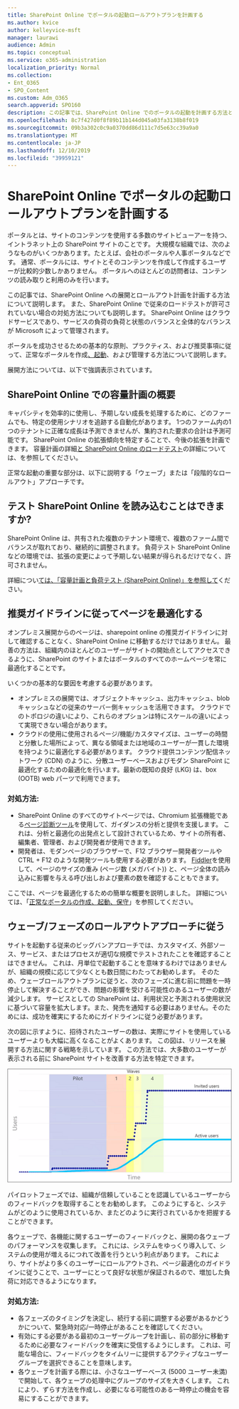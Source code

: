 ```yaml
---
title: SharePoint Online でポータルの起動ロールアウトプランを計画する
ms.author: kvice
author: kelleyvice-msft
manager: laurawi
audience: Admin
ms.topic: conceptual
ms.service: o365-administration
localization_priority: Normal
ms.collection:
- Ent_O365
- SPO_Content
ms.custom: Adm_O365
search.appverid: SPO160
description: この記事では、SharePoint Online でのポータルの起動を計画する方法と、正常に起動するために必要な手順について説明します。
ms.openlocfilehash: 8c7f427d0f8f89b11b144d045a03fa3138b8f019
ms.sourcegitcommit: 09b3a302c0c9a0370dd86d111c7d5e63cc39a9a0
ms.translationtype: MT
ms.contentlocale: ja-JP
ms.lasthandoff: 12/10/2019
ms.locfileid: "39959121"
---
```

# <a name="planning-your-portal-launch-roll-out-plan-in-sharepoint-online"></a>SharePoint Online でポータルの起動ロールアウトプランを計画する

ポータルとは、サイトのコンテンツを使用する多数のサイトビューアーを持つ、イントラネット上の SharePoint サイトのことです。 大規模な組織では、次のようなものがいくつかあります。たとえば、会社のポータルや人事ポータルなどです。 通常、ポータルには、サイトとそのコンテンツを作成して作成するユーザーが比較的少数しかありません。 ポータルへのほとんどの訪問者は、コンテンツの読み取りと利用のみを行います。

この記事では、SharePoint Online への展開とロールアウト計画を計画する方法について説明します。 また、SharePoint Online で従来のロードテストが許可されていない場合の対処方法についても説明します。 SharePoint Online はクラウドサービスであり、サービスの負荷の負荷と状態のバランスと全体的なバランスが Microsoft によって管理されます。

ポータルを成功させるための基本的な原則、プラクティス、および推奨事項に従って、正常なポータルを作成[、起動](https://go.microsoft.com/fwlink/?linkid=2105838)、および管理する方法について説明します。 

展開方法については、以下で強調表示されています。

## <a name="overview-of-capacity-planning-in-sharepoint-online"></a>SharePoint Online での容量計画の概要
キャパシティを効率的に使用し、予期しない成長を処理するために、どのファームでも、特定の使用シナリオを追跡する自動化があります。 1つのファーム内の1つのテナントに正確な成長は予測できませんが、集約された要求の合計は予測可能です。 SharePoint Online の拡張傾向を特定することで、今後の拡張を計画できます。 容量計画の詳細[と SharePoint Online のロードテスト](https://docs.microsoft.com/office365/enterprise/capacity-planning-and-load-testing-sharepoint-online)の詳細については、を参照してください。

正常な起動の重要な部分は、以下に説明する「ウェーブ」または「段階的なロールアウト」アプローチです。 

## <a name="can-i-load-test-sharepoint-online"></a>テスト SharePoint Online を読み込むことはできますか?
SharePoint Online は、共有された複数のテナント環境で、複数のファーム間でバランスが取れており、継続的に調整されます。 負荷テスト SharePoint Online などの環境では、拡張の変更によって予期しない結果が得られるだけでなく、許可されません。 

詳細につい[ては、「容量計画と負荷テスト (SharePoint Online)」を参照して](https://docs.microsoft.com/office365/enterprise/capacity-planning-and-load-testing-sharepoint-online)ください。

## <a name="optimize-pages-by-following-recommended-guidelines"></a>推奨ガイドラインに従ってページを最適化する
オンプレミス展開からのページは、sharepoint online の推奨ガイドラインに対して確認することなく、SharePoint Online に移動するだけではありません。 最善の方法は、組織内のほとんどのユーザーがサイトの開始点としてアクセスできるように、SharePoint のサイトまたはポータルのすべてのホームページを常に最適化することです。

いくつかの基本的な要因を考慮する必要があります。
- オンプレミスの展開では、オブジェクトキャッシュ、出力キャッシュ、blob キャッシュなどの従来のサーバー側キャッシュを活用できます。 クラウドでのトポロジの違いにより、これらのオプションは特にスケールの違いによって実現できない場合があります。
- クラウドの使用に使用されるページ/機能/カスタマイズは、ユーザーの時間と分散した場所によって、異なる領域または地域のユーザーが一貫した環境を持つように最適化する必要があります。 クラウド提供コンテンツ配信ネットワーク (CDN) のように、分散ユーザーベースおよびモダン SharePoint に最適化するための最適化を行います。最新の既知の良好 (LKG) は、box (OOTB) web パーツで利用できます。

### <a name="what-to-do"></a>対処方法:
 - SharePoint Online のすべてのサイトページでは、Chromium 拡張機能である[ページ診断ツール](https://aka.ms/perftool)を使用して、ガイダンスの分析と提供を支援します。 これは、分析と最適化の出発点として設計されているため、サイトの所有者、編集者、管理者、および開発者が使用できます。
 - 開発者は、モダンページのブラウザーで、F12 ブラウザー開発者ツールや CTRL + F12 のような開発ツールも使用する必要があります。 [Fiddler](https://www.telerik.com/download/fiddler)を使用して、ページのサイズの重み (ページ数 (メガバイト)) と、ページ全体の読み込みに影響を与える呼び出しおよび要素の数を確認することもできます。 

ここでは、ページを最適化するための簡単な概要を説明しました。  詳細については、「[正常なポータルの作成、起動、保守](https://go.microsoft.com/fwlink/?linkid=2105838)」を参照してください。

## <a name="follow-a-wave--phased-roll-out-approach"></a>ウェーブ/フェーズのロールアウトアプローチに従う
サイトを起動する従来のビッグバンアプローチでは、カスタマイズ、外部ソース、サービス、またはプロセスが適切な規模でテストされたことを確認することはできません。 これは、月単位で起動することを意味するわけではありませんが、組織の規模に応じて少なくとも数日間にわたってお勧めします。 そのため、ウェーブロールアウトプランに従うと、次のフェーズに進む前に問題を一時停止して解決することができ、問題の影響を受ける可能性のあるユーザーの数が減少します。 サービスとしての SharePoint は、利用状況と予測される使用状況に基づいて容量を拡大します。また、発売を通知する必要はありません。そのためには、成功を確実にするためにガイドラインに従う必要があります。
  
次の図に示すように、招待されたユーザーの数は、実際にサイトを使用しているユーザーよりも大幅に高くなることがよくあります。 この図は、リリースを展開する方法に関する戦略を示しています。 この方法では、大多数のユーザーが表示される前に SharePoint サイトを改善する方法を特定できます。
  
![招待ユーザーとアクティブなユーザーを示すグラフ](media/0bc14a20-9420-4986-b9b9-fbcd2c6e0fb9.png)
  
パイロットフェーズでは、組織が信頼していることを認識しているユーザーからのフィードバックを取得することをお勧めします。 このようにすると、システムがどのように使用されているか、またどのように実行されているかを把握することができます。
  
各ウェーブで、各機能に関するユーザーのフィードバックと、展開の各ウェーブのパフォーマンスを収集します。 これには、システムをゆっくり導入して、システムの使用が増えるにつれて改善を行うという利点があります。 これにより、サイトがより多くのユーザーにロールアウトされ、ページ最適化のガイドラインに従うことで、ユーザーにとって良好な状態が保証されるので、増加した負荷に対応できるようになります。

### <a name="what-to-do"></a>対処方法:
- 各フェーズのタイミングを決定し、続行する前に調整する必要があるかどうかについて、緊急時対応/一時停止があることを確認してください。
- 有効にする必要がある最初のユーザーグループを計画し、前の部分に移動するために必要なフィードバックを確実に受信するようにします。 これは、可能な場合に、フィードバックをタイムリーに提供するアクティブなユーザーグループを選択できることを意味します。
- 各ウェーブを計画する際には、小さなユーザーベース (5000 ユーザー未満) で開始して、各ウェーブの処理中にグループのサイズを大きくします。 これにより、ずらす方法を作成し、必要になる可能性のある一時停止の機会を容易にすることができます。
